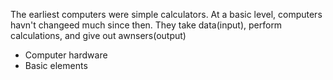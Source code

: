 The earliest computers were simple calculators. At a basic level, computers havn't changeed much since then. They take data(input), perform calculations, and give out awnsers(output)

- Computer hardware
- Basic elements
